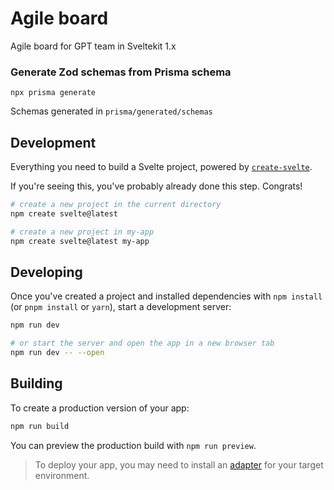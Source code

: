 # Agile board

Agile board for GPT team in Sveltekit 1.x

### Generate Zod schemas from Prisma schema

`npx prisma generate`

Schemas generated in `prisma/generated/schemas`

## Development

Everything you need to build a Svelte project, powered by [`create-svelte`](https://github.com/sveltejs/kit/tree/master/packages/create-svelte).

If you're seeing this, you've probably already done this step. Congrats!

```bash
# create a new project in the current directory
npm create svelte@latest

# create a new project in my-app
npm create svelte@latest my-app
```

## Developing

Once you've created a project and installed dependencies with `npm install` (or `pnpm install` or `yarn`), start a development server:

```bash
npm run dev

# or start the server and open the app in a new browser tab
npm run dev -- --open
```

## Building

To create a production version of your app:

```bash
npm run build
```

You can preview the production build with `npm run preview`.

> To deploy your app, you may need to install an [adapter](https://kit.svelte.dev/docs/adapters) for your target environment.
